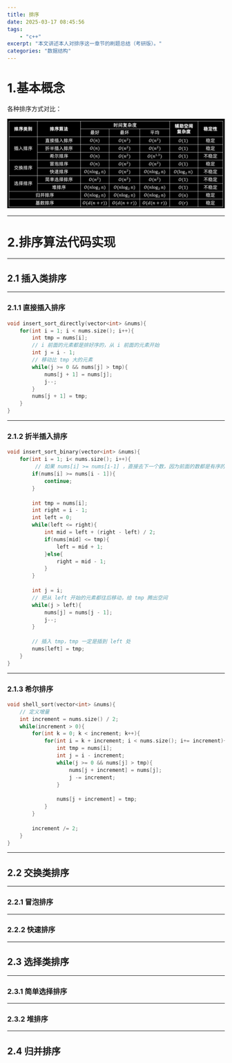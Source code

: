 ```yaml
---
title: 排序
date: 2025-03-17 08:45:56
tags:
    - "c++"
excerpt: "本文讲述本人对排序这一章节的刷题总结（考研版）。"
categories: "数据结构"
---
```


# 1.基本概念

各种排序方式对比：

![alt text](imgs/排序总结.png)

---

# 2.排序算法代码实现

---

## 2.1 插入类排序

---

### 2.1.1 直接插入排序

```C++
void insert_sort_directly(vector<int> &nums){
    for(int i = 1; i < nums.size(); i++){
        int tmp = nums[i];
        // i 前面的元素都是排好序的，从 i 前面的元素开始
        int j = i - 1;
        // 移动比 tmp 大的元素
        while(j >= 0 && nums[j] > tmp){
            nums[j + 1] = nums[j];
            j--;
        }
        nums[j + 1] = tmp;
    }
}
```

---

### 2.1.2 折半插入排序

```C++
void insert_sort_binary(vector<int> &nums){
    for(int i = 1; i< nums.size(); i++){
         // 如果 nums[i] >= nums[i-1] ，直接去下一个数，因为前面的数都是有序的
        if(nums[i] >= nums[i - 1]){
            continue;
        }

        int tmp = nums[i];
        int right = i - 1;
        int left = 0;
        while(left <= right){
            int mid = left + (right - left) / 2;
            if(nums[mid] <= tmp){
                left = mid + 1;
            }else{
                right = mid - 1;
            }
        }

        int j = i;
        // 把从 left 开始的元素都往后移动，给 tmp 腾出空间
        while(j > left){
            nums[j] = nums[j - 1];
            j--;
        }

        // 插入 tmp，tmp 一定是插到 left 处
        nums[left] = tmp;
    }
}
```

---

### 2.1.3 希尔排序

```C++
void shell_sort(vector<int> &nums){
    // 定义增量
    int increment = nums.size() / 2;
    while(increment > 0){
        for(int k = 0; k < increment; k++){
            for(int i = k + increment; i < nums.size(); i+= increment){
                int tmp = nums[i];
                int j = i - increment;
                while(j >= 0 && nums[j] > tmp){
                    nums[j + increment] = nums[j];
                    j -= increment;
                }

                nums[j + increment] = tmp;
            }
        }

        increment /= 2;
    }
}
```

---

## 2.2 交换类排序

---

### 2.2.1 冒泡排序


---

### 2.2.2 快速排序


---

## 2.3 选择类排序

---

### 2.3.1 简单选择排序


---

### 2.3.2 堆排序


---

## 2.4 归并排序